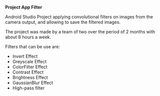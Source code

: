 **Project App Filter**

Android Studio Project applying convolutional filters on images from the camera output, and allowing to save the filtered images.

The project was made by a team of two over the period of 2 months with about 8 hours a week.

Filters that can be use are:
- Invert Effect
- Greyscale Effect
- ColorFilter Effect
- Contrast Effect
- Brightness Effect
- GaussianBlur Effect
- High-pass filter
